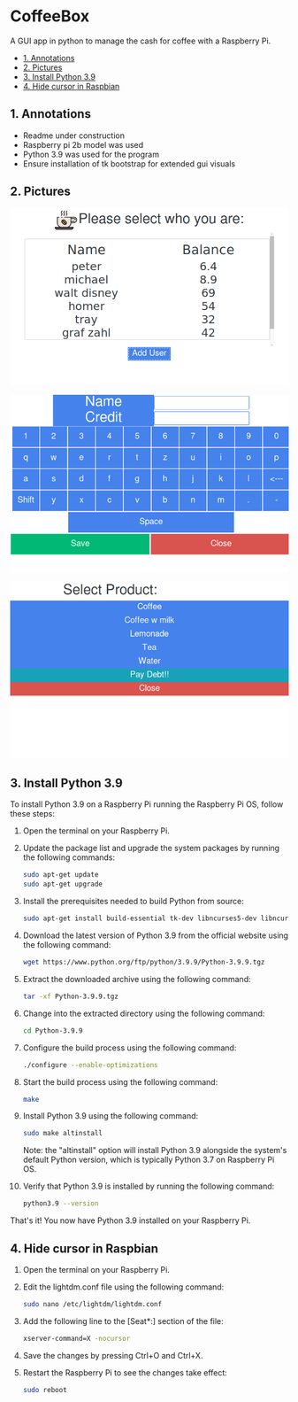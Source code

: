 # CoffeeBox

A GUI app in python to manage the cash for coffee with a Raspberry Pi.

- [1. Annotations](#1-annotations)
- [2. Pictures](#2-pictures)
- [3. Install Python 3.9](#3-install-python-39)
- [4. Hide cursor in Raspbian](#4-hide-cursor-in-raspbian)

## 1. Annotations

- Readme under construction
- Raspberry pi 2b model was used
- Python 3.9 was used for the program
- Ensure installation of tk bootstrap for extended gui visuals

## 2. Pictures

![Image1](img/Screenshot_25_04_2023_16_21_15.png)

![Image2](img/Screenshot_25_04_2023_16_21_28.png)

![Image3](img/Screenshot_25_04_2023_16_21_41.png)

## 3. Install Python 3.9

To install Python 3.9 on a Raspberry Pi running the Raspberry Pi OS, follow these steps:

1. Open the terminal on your Raspberry Pi.
2. Update the package list and upgrade the system packages by running the following commands:

    ```bash
    sudo apt-get update
    sudo apt-get upgrade
    ```

3. Install the prerequisites needed to build Python from source:

    ```bash
    sudo apt-get install build-essential tk-dev libncurses5-dev libncursesw5-dev libreadline6-dev libdb5.3-dev libgdbm-dev libsqlite3-dev libssl-dev libbz2-dev libexpat1-dev liblzma-dev zlib1g-dev libffi-dev
    ```

4. Download the latest version of Python 3.9 from the official website using the following command:

    ```bash
    wget https://www.python.org/ftp/python/3.9.9/Python-3.9.9.tgz
    ```

5. Extract the downloaded archive using the following command:

    ```bash
    tar -xf Python-3.9.9.tgz
    ```

6. Change into the extracted directory using the following command:

    ```bash
    cd Python-3.9.9
    ```

7. Configure the build process using the following command:

    ```bash
    ./configure --enable-optimizations
    ```

8. Start the build process using the following command:

    ```bash
    make
    ```

9. Install Python 3.9 using the following command:

    ```bash
    sudo make altinstall
    ```

    Note: the "altinstall" option will install Python 3.9 alongside the system's default Python version, which is typically Python 3.7 on Raspberry Pi OS.

10. Verify that Python 3.9 is installed by running the following command:

    ```bash
    python3.9 --version
    ```

That's it! You now have Python 3.9 installed on your Raspberry Pi.

## 4. Hide cursor in Raspbian

1. Open the terminal on your Raspberry Pi.
2. Edit the lightdm.conf file using the following command:

    ```bash
    sudo nano /etc/lightdm/lightdm.conf
    ```

3. Add the following line to the [Seat*:] section of the file:

    ```bash
    xserver-command=X -nocursor
    ```

4. Save the changes by pressing Ctrl+O and Ctrl+X.
5. Restart the Raspberry Pi to see the changes take effect:

    ```bash
    sudo reboot
    ```
